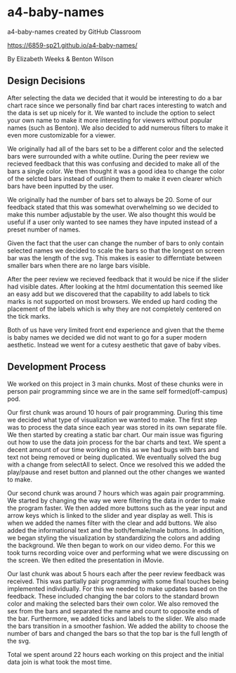 # a4-baby-names
a4-baby-names created by GitHub Classroom

https://6859-sp21.github.io/a4-baby-names/

By Elizabeth Weeks & Benton Wilson

## Design Decisions 
After selecting the data we decided that it would be interesting to do a bar chart race since we personally find bar chart races interesting to watch and the data is set up nicely for it.  We wanted to include the option to select your own name to make it more interesting for viewers without popular names (such as Benton).  We also decided to add numerous filters to make it even more customizable for a viewer. 

We originally had all of the bars set to be a different color and the selected bars were surrounded with a white outline.  During the peer review we recieved feedback that this was confusing and decided to make all of the bars a single color. We then thought it was a good idea to change the color of the selcted bars instead of outlining them to make it even clearer which bars have been inputted by the user. 

We originally had the number of bars set to always be 20.  Some of our feedback stated that this was somewhat overwhelming so we decided to make this number adjustable by the user.  We also thought this would be useful if a user only wanted to see names they have inputed instead of a preset number of names. 

Given the fact that the user can change the number of bars to only contain selected names we decided to scale the bars so that the longest on screen bar was the length of the svg.  This makes is easier to differntiate between smaller bars when there are no large bars visible. 

After the peer review we recieved feedback that it would be nice if the slider had visible dates.  After looking at the html documentation this seemed like an easy add but we discovered that the capability to add labels to tick marks is not supported on most browsers.  We ended up hard coding the placement of the labels which is why they are not completely centered on the tick marks. 

Both of us have very limited front end experience and given that the theme is baby names we decided we did not want to go for a super modern aesthetic.  Instead we went for a cutesy aesthetic that gave of baby vibes. 


## Development Process
We worked on this project in 3 main chunks.  Most of these chunks were in person pair programming since we are in the same self formed(off-campus) pod.  

Our first chunk was around 10 hours of pair programming. During this time we decided what type of visualization we wanted to make.  The first step was to process the data since each year was stored in its own separate file.  We then started by creating a static bar chart.  Our main issue was figuring out how to use the data join process for the bar charts and text.  We spent a decent amount of our time working on this as we had bugs with bars and text not being removed or being duplicated.  We eventually solved the bug with a change from selectAll to select.  Once we resolved this we added the play/pause and reset button and planned out the other changes we wanted to make.  

Our second chunk was around 7 hours which was again pair programming.  We started by changing the way we were filtering the data in order to make the program faster.  We then added more buttons such as the year input and arrow keys which is linked to the slider and year display as well.  This is when we added the names filter with the clear and add buttons.  We also added the informational text and the both/female/male buttons.  In addition,  we began styling the visualization by standardizing the colors and adding the background.  We then began to work on our video demo.  For this we took turns recording voice over and performing what we were discussing on the screen.  We then edited the presentation in iMovie. 

Our last chunk was about 5 hours each after the peer review feedback was received.  This was partially pair programming with some final touches being implemented individually.  For this we needed to make updates based on the feedback.  These included changing the bar colors to the standard brown color and making the selected bars their own color.  We also removed the sex from the bars and separated the name and count to opposite ends of the bar.  Furthermore, we added ticks and labels to the slider.  We also made the bars transition in a smoother fashion.  We added the ability to choose the number of bars and changed the bars so that the top bar is the full length of the svg.

Total we spent around 22 hours each working on this project and the initial data join is what took the most time. 
